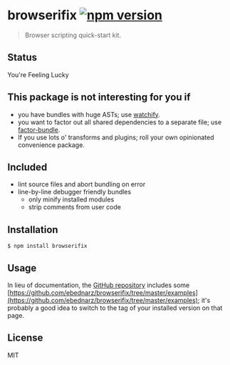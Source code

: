 # browserifix [![npm version][npm-image]][npm-url]

> Browser scripting quick-start kit.

## Status

You're Feeling Lucky

## This package is not interesting for you if

- you have bundles with huge ASTs; 
  use [watchify](https://www.npmjs.com/package/watchify).
- you want to factor out all shared dependencies to a separate file;
  use [factor-bundle](https://www.npmjs.com/package/factor-bundle).
- If you use lots o' transforms and plugins; 
  roll your own opinionated convenience package.

## Included

- lint source files and abort bundling on error
- line-by-line debugger friendly bundles
    - only minify installed modules
    - strip comments from user code

## Installation

    $ npm install browserifix
    
## Usage

In lieu of documentation, the 
[GitHub repository](https://github.com/ebednarz/browserifix) 
includes some
[https://github.com/ebednarz/browserifix/tree/master/examples](https://github.com/ebednarz/browserifix/tree/master/examples);
it's probably a good idea to switch to the tag of your installed version 
on that page.

## License

MIT

[npm-image]: https://img.shields.io/npm/v/browserifix.svg?style=flat-square
[npm-url]: https://www.npmjs.com/package/browserifix
